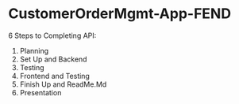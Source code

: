 # CustomerOrderMgmt-App-FEND

6 Steps to Completing API:

1. Planning
2. Set Up and Backend
3. Testing
4. Frontend and Testing
5. Finish Up and ReadMe.Md
6. Presentation
